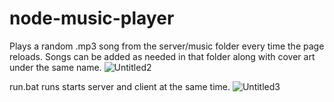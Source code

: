# node-music-player
Plays a random .mp3 song from the server/music folder every time the page reloads. Songs can be added as needed in that folder along with cover art under the same name.
![Untitled2](https://user-images.githubusercontent.com/92675897/215913197-2b4a12a3-a2bc-496d-9bd2-a90845a57c47.png)


run.bat runs starts server and client at the same time.
![Untitled3](https://user-images.githubusercontent.com/92675897/215913393-5c99becb-974f-48c9-bc6b-125f504d8530.png)
